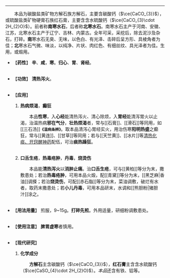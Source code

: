 ---

&emsp;&emsp;本品为碳酸盐类矿物方解石族方解石，主要含碳酸钙（$\ce{CaCO_{3}}$），或硫酸盐类矿物硬膏石族红石膏，主要含含水硫酸钙（$\ce{CaCO_{3}\cdot 2H_{2}O}$）。前者称**南寒水石**，后者称**北寒水石**。南寒水石主产于河南、安徽、江苏，北寒水石主产于辽宁、吉林、内蒙古。全年可采，采挖后，除去泥沙及杂石，打碎。**南**寒水石无臭、无味，以色白、有光泽、击碎后呈方形、具棱角者为佳；**北**寒水石气微、味淡，以纯净、片状、肉红色、有细丝纹、具光泽者为佳。生用，或煅用。

- 【**药性**】
	**辛**、**咸**，**寒**。**归心**、**胃**、**肾经**。<br></br>

- 【**功效**】
	**清热泻火**。<br></br>

- 【**应用**】
	1. **热病烦渴**，**癫狂**
		
		&emsp;&emsp;本品**性寒**，入**心经**能清热泻火<dfn>、</dfn>清心除烦，入**胃经**能清泻胃火以止渴，治温热病**邪在气分**，**壮热烦渴**者，常与[[石膏]]、[[滑石]]等同用，如[[三石汤]]**`《温病条辨》`**。取本品清泻心胃经实火，用治伤寒**阳明热盛**之癫狂，常与[[黄连]]、[[甘草]]等同用；若与[[天竺黄]]、[[冰片]]等<ins>清热化痰、开窍醒神药</ins>配伍，可治**痰热躁狂**。<br></br>
	
	2. **口舌生疮**，**热毒疮肿**，**丹毒**，**烧烫伤**
		
		&emsp;&emsp;本品能**清热泻火**以**消肿止痛**。治**口舌生疮**，可与[[黄柏]]等分为末，撒敷患处；若治**热毒疮肿**，可用本品火煅，配[[青黛]]等分为末，[[黑芝麻|香油]]调搽；若治**烧烫伤**，可配[[赤石脂]]等分为末，菜油调敷，破烂有水者，取药末撒患处；若**小儿丹毒**，可用本品研末，水调和[[熊胆粉|猪胆汁]]涂之。<br></br>

- 【**用法用量**】
	煎服，9~15g。**打碎先煎**。外用适量，研细粉调敷患处。<br></br>

- 【**使用注意**】
	**脾胃虚寒**者慎用。<br></br>

- 【**现代研究**】
	1. **化学成分**
		
		&emsp;&emsp;**方解石**主含碳酸钙（$\ce{CaCO_{3}}$），**红石膏**主含含水硫酸钙（$\ce{CaSO_{4}\cdot 2H_{2}O}$）。<dfn>本品</dfn>还含有铁、铝等。
